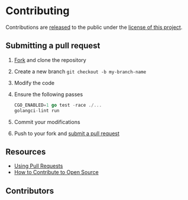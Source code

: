 # Contributing

Contributions are [released](https://help.github.com/articles/github-terms-of-service/#6-contributions-under-repository-license) to the public under the [license of this project](../LICENSE).

## Submitting a pull request

1. [Fork](https://github.com/qdm12/REPONAME/fork) and clone the repository
1. Create a new branch `git checkout -b my-branch-name`
1. Modify the code
1. Ensure the following passes

    ```go
    CGO_ENABLED=1 go test -race ./...
    golangci-lint run
    ```

1. Commit your modifications
1. Push to your fork and [submit a pull request](https://github.com/qdm12/REPONAME/compare)

## Resources

- [Using Pull Requests](https://help.github.com/articles/about-pull-requests/)
- [How to Contribute to Open Source](https://opensource.guide/how-to-contribute/)

## Contributors
